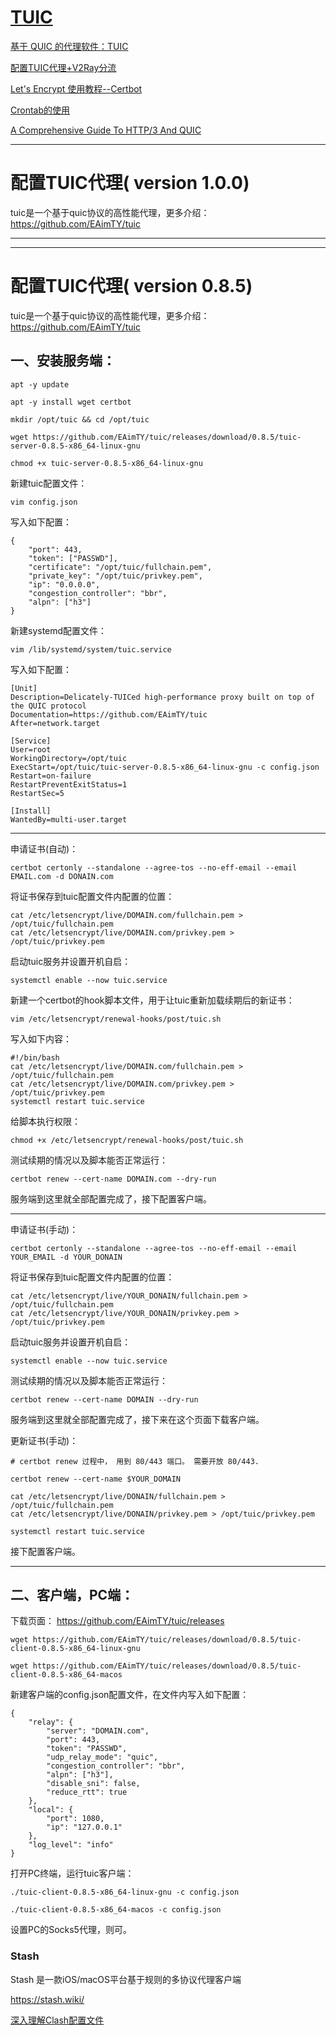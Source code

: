 
# [TUIC](https://github.com/EAimTY/tuic)

[基于 QUIC 的代理软件：TUIC](https://www.eaimty.com/2022/03/tuic.html)

[配置TUIC代理+V2Ray分流](https://lala.im/8424.html)

[Let's Encrypt 使用教程--Certbot](https://diamondfsd.com/lets-encrytp-hand-https/)

[Crontab的使用](https://wayou.github.io/2020/08/28/Crontab-%E7%9A%84%E4%BD%BF%E7%94%A8/)

[A Comprehensive Guide To HTTP/3 And QUIC](https://www.debugbear.com/blog/http3-quic-protocol-guide)

---
# 配置TUIC代理( version 1.0.0)

tuic是一个基于quic协议的高性能代理，更多介绍：https://github.com/EAimTY/tuic







---
---
# 配置TUIC代理( version 0.8.5)

tuic是一个基于quic协议的高性能代理，更多介绍：https://github.com/EAimTY/tuic

## 一、安装服务端：
```
apt -y update

apt -y install wget certbot

mkdir /opt/tuic && cd /opt/tuic

wget https://github.com/EAimTY/tuic/releases/download/0.8.5/tuic-server-0.8.5-x86_64-linux-gnu

chmod +x tuic-server-0.8.5-x86_64-linux-gnu
```

 新建tuic配置文件：

`vim config.json`

写入如下配置：
```
{
    "port": 443,
    "token": ["PASSWD"],
    "certificate": "/opt/tuic/fullchain.pem",
    "private_key": "/opt/tuic/privkey.pem",
    "ip": "0.0.0.0",
    "congestion_controller": "bbr",
    "alpn": ["h3"]
}
```

新建systemd配置文件：

`vim /lib/systemd/system/tuic.service`

写入如下配置：

```
[Unit]
Description=Delicately-TUICed high-performance proxy built on top of the QUIC protocol
Documentation=https://github.com/EAimTY/tuic
After=network.target

[Service]
User=root
WorkingDirectory=/opt/tuic
ExecStart=/opt/tuic/tuic-server-0.8.5-x86_64-linux-gnu -c config.json
Restart=on-failure
RestartPreventExitStatus=1
RestartSec=5

[Install]
WantedBy=multi-user.target
```
---
申请证书(自动)：

```
certbot certonly --standalone --agree-tos --no-eff-email --email EMAIL.com -d DONAIN.com
```

将证书保存到tuic配置文件内配置的位置：

```
cat /etc/letsencrypt/live/DOMAIN.com/fullchain.pem > /opt/tuic/fullchain.pem
cat /etc/letsencrypt/live/DOMAIN.com/privkey.pem > /opt/tuic/privkey.pem
```

启动tuic服务并设置开机自启：
```
systemctl enable --now tuic.service
```

新建一个certbot的hook脚本文件，用于让tuic重新加载续期后的新证书：
```
vim /etc/letsencrypt/renewal-hooks/post/tuic.sh
```

写入如下内容：
```
#!/bin/bash
cat /etc/letsencrypt/live/DOMAIN.com/fullchain.pem > /opt/tuic/fullchain.pem
cat /etc/letsencrypt/live/DOMAIN.com/privkey.pem > /opt/tuic/privkey.pem
systemctl restart tuic.service
```

给脚本执行权限：
```
chmod +x /etc/letsencrypt/renewal-hooks/post/tuic.sh
```

测试续期的情况以及脚本能否正常运行：
```
certbot renew --cert-name DOMAIN.com --dry-run
```

服务端到这里就全部配置完成了，接下配置客户端。

---
申请证书(手动)：

```
certbot certonly --standalone --agree-tos --no-eff-email --email YOUR_EMAIL -d YOUR_DONAIN
```

将证书保存到tuic配置文件内配置的位置：

```
cat /etc/letsencrypt/live/YOUR_DONAIN/fullchain.pem > /opt/tuic/fullchain.pem
cat /etc/letsencrypt/live/YOUR_DONAIN/privkey.pem > /opt/tuic/privkey.pem
```

启动tuic服务并设置开机自启：
```
systemctl enable --now tuic.service
```

测试续期的情况以及脚本能否正常运行：
```
certbot renew --cert-name DOMAIN --dry-run
```

服务端到这里就全部配置完成了，接下来在这个页面下载客户端。

更新证书(手动)：
```
# certbot renew 过程中， 用到 80/443 端口。 需要开放 80/443. 

certbot renew --cert-name $YOUR_DOMAIN 

cat /etc/letsencrypt/live/DONAIN/fullchain.pem > /opt/tuic/fullchain.pem
cat /etc/letsencrypt/live/DONAIN/privkey.pem > /opt/tuic/privkey.pem

systemctl restart tuic.service
```
接下配置客户端。

---
## 二、客户端，PC端：

下载页面：
https://github.com/EAimTY/tuic/releases

```
wget https://github.com/EAimTY/tuic/releases/download/0.8.5/tuic-client-0.8.5-x86_64-linux-gnu

wget https://github.com/EAimTY/tuic/releases/download/0.8.5/tuic-client-0.8.5-x86_64-macos
```

新建客户端的config.json配置文件，在文件内写入如下配置：
```
{
    "relay": {
        "server": "DOMAIN.com",
        "port": 443,
        "token": "PASSWD",
        "udp_relay_mode": "quic",
        "congestion_controller": "bbr",
        "alpn": ["h3"],
        "disable_sni": false,
        "reduce_rtt": true
    },
    "local": {
        "port": 1080,
        "ip": "127.0.0.1"
    },
    "log_level": "info"
}
```

打开PC终端，运行tuic客户端：
```
./tuic-client-0.8.5-x86_64-linux-gnu -c config.json

./tuic-client-0.8.5-x86_64-macos -c config.json
```

设置PC的Socks5代理，则可。

### Stash

Stash 是一款iOS/macOS平台基于规则的多协议代理客户端

https://stash.wiki/

[深入理解Clash配置文件](https://v2xtls.org/%E6%B7%B1%E5%85%A5%E7%90%86%E8%A7%A3clash%E9%85%8D%E7%BD%AE%E6%96%87%E4%BB%B6/)





